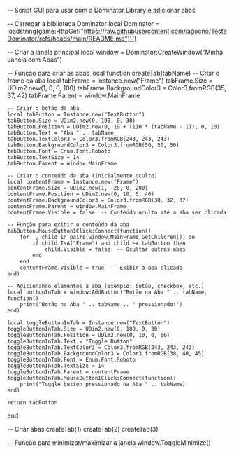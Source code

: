 -- Script GUI para usar com a Dominator Library e adicionar abas

-- Carregar a biblioteca Dominator
local Dominator = loadstring(game:HttpGet("https://raw.githubusercontent.com/iagocno/TesteDominator/refs/heads/main/README.md"))()

-- Criar a janela principal
local window = Dominator:CreateWindow("Minha Janela com Abas")

-- Função para criar as abas
local function createTab(tabName)
    -- Criar o frame da aba
    local tabFrame = Instance.new("Frame")
    tabFrame.Size = UDim2.new(1, 0, 0, 100)
    tabFrame.BackgroundColor3 = Color3.fromRGB(35, 37, 42)
    tabFrame.Parent = window.MainFrame
    
    -- Criar o botão da aba
    local tabButton = Instance.new("TextButton")
    tabButton.Size = UDim2.new(0, 100, 0, 30)
    tabButton.Position = UDim2.new(0, 10 + (110 * (tabName - 1)), 0, 10)
    tabButton.Text = "Aba " .. tabName
    tabButton.TextColor3 = Color3.fromRGB(243, 243, 243)
    tabButton.BackgroundColor3 = Color3.fromRGB(50, 50, 50)
    tabButton.Font = Enum.Font.Roboto
    tabButton.TextSize = 14
    tabButton.Parent = window.MainFrame
    
    -- Criar o conteúdo da aba (inicialmente oculto)
    local contentFrame = Instance.new("Frame")
    contentFrame.Size = UDim2.new(1, -20, 0, 200)
    contentFrame.Position = UDim2.new(0, 10, 0, 40)
    contentFrame.BackgroundColor3 = Color3.fromRGB(30, 32, 37)
    contentFrame.Parent = window.MainFrame
    contentFrame.Visible = false  -- Conteúdo oculto até a aba ser clicada

    -- Função para exibir o conteúdo da aba
    tabButton.MouseButton1Click:Connect(function()
        for _, child in pairs(window.MainFrame:GetChildren()) do
            if child:IsA("Frame") and child ~= tabButton then
                child.Visible = false  -- Ocultar outras abas
            end
        end
        contentFrame.Visible = true  -- Exibir a aba clicada
    end)

    -- Adicionando elementos à aba (exemplo: botão, checkbox, etc.)
    local buttonInTab = window:AddButton("Botão na Aba " .. tabName, function()
        print("Botão na Aba " .. tabName .. " pressionado!")
    end)

    local toggleButtonInTab = Instance.new("TextButton")
    toggleButtonInTab.Size = UDim2.new(0, 180, 0, 30)
    toggleButtonInTab.Position = UDim2.new(0, 10, 0, 60)
    toggleButtonInTab.Text = "Toggle Button"
    toggleButtonInTab.TextColor3 = Color3.fromRGB(243, 243, 243)
    toggleButtonInTab.BackgroundColor3 = Color3.fromRGB(38, 40, 45)
    toggleButtonInTab.Font = Enum.Font.Roboto
    toggleButtonInTab.TextSize = 14
    toggleButtonInTab.Parent = contentFrame
    toggleButtonInTab.MouseButton1Click:Connect(function()
        print("Toggle button pressionado na Aba " .. tabName)
    end)
    
    return tabButton
end

-- Criar abas
createTab(1)
createTab(2)
createTab(3)

-- Função para minimizar/maximizar a janela
window.ToggleMinimize()
